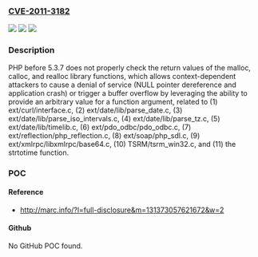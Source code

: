 ### [CVE-2011-3182](https://cve.mitre.org/cgi-bin/cvename.cgi?name=CVE-2011-3182)
![](https://img.shields.io/static/v1?label=Product&message=n%2Fa&color=blue)
![](https://img.shields.io/static/v1?label=Version&message=n%2Fa&color=blue)
![](https://img.shields.io/static/v1?label=Vulnerability&message=n%2Fa&color=brighgreen)

### Description

PHP before 5.3.7 does not properly check the return values of the malloc, calloc, and realloc library functions, which allows context-dependent attackers to cause a denial of service (NULL pointer dereference and application crash) or trigger a buffer overflow by leveraging the ability to provide an arbitrary value for a function argument, related to (1) ext/curl/interface.c, (2) ext/date/lib/parse_date.c, (3) ext/date/lib/parse_iso_intervals.c, (4) ext/date/lib/parse_tz.c, (5) ext/date/lib/timelib.c, (6) ext/pdo_odbc/pdo_odbc.c, (7) ext/reflection/php_reflection.c, (8) ext/soap/php_sdl.c, (9) ext/xmlrpc/libxmlrpc/base64.c, (10) TSRM/tsrm_win32.c, and (11) the strtotime function.

### POC

#### Reference
- http://marc.info/?l=full-disclosure&m=131373057621672&w=2

#### Github
No GitHub POC found.

